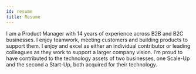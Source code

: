 ```yaml
---
id: resume
title: Resume
---
```


I am a Product Manager with 14 years of experience across B2B and B2C businesses. I enjoy teamwork, meeting customers and building products to support them. I enjoy and excel as either an individual contributor or leading colleagues as they work to support a larger company vision. I’m proud to have contributed to the technology assets of two businesses, one Scale-Up and the second a Start-Up, both acquired for their technology.
